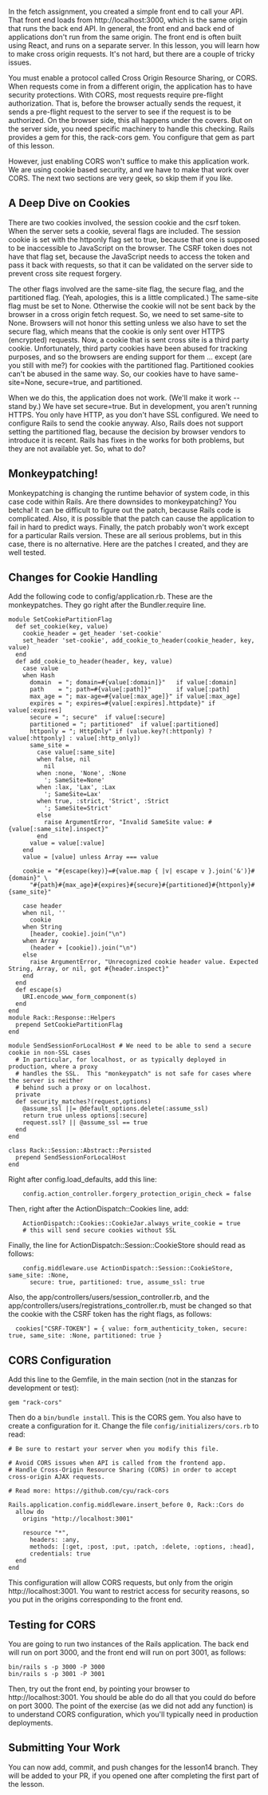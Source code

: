 In the fetch assignment, you created a simple front end to call your API.  That front end loads from http://localhost:3000, which is the same origin that runs the back end API.  In general, the front end and back end of applications don't run from the same origin.  The front end is often built using React, and runs on a separate server.  In this lesson, you will learn how to make cross origin requests.  It's not hard, but there are a couple of tricky issues.

You must enable a protocol called Cross Origin Resource Sharing, or CORS.  When requests come in from a different origin, the application has to have security protections.  With CORS, most requests require pre-flight authorization.  That is, before the browser actually sends the request, it sends a pre-flight request to the server to see if the request is to be authorized.  On the browser side, this all happens under the covers.  But on the server side, you need specific machinery to handle this checking.  Rails provides a gem for this, the rack-cors gem.  You configure that gem as part of this lesson.

However, just enabling CORS won't suffice to make this application work.  We are using cookie based security, and we have to make that work over CORS.  The next two sections are very geek, so skip them if you like.  

## A Deep Dive on Cookies

There are two cookies involved, the session cookie and the csrf token.  When the server sets a cookie, several flags are included.  The session cookie is set with the httponly flag set to true, because that one is supposed to be inaccessible to JavaScript on the browser.  The CSRF token does not have that flag set, because the JavaScript needs to access the token and pass it back with requests, so that it can be validated on the server side to prevent cross site request forgery.

The other flags involved are the same-site flag, the secure flag, and the partitioned flag.  (Yeah, apologies, this is a little complicated.)  The same-site flag must be set to None.  Otherwise the cookie will not be sent back by the browser in a cross origin fetch request.  So, we need to set same-site to None.  Browsers will not honor this setting unless we also have to set the secure flag, which means that the cookie is only sent over HTTPS (encrypted) requests. Now, a cookie that is sent cross site is a third party cookie.  Unfortunately, third party cookies have been abused for tracking purposes, and so the browsers are ending support for them ... except (are you still with me?) for cookies with the partitioned flag.  Partitioned cookies can't be abused in the same way.  So, our cookies have to have same-site=None, secure=true, and partitioned.

When we do this, the application does not work. (We'll make it work -- stand by.) We have set secure=true.  But in development, you aren't running HTTPS.  You only have HTTP, as you don't have SSL configured. We need to configure Rails to send the cookie anyway.  Also, Rails does not support setting the partitioned flag, because the decision by browser vendors to introduce it is recent.  Rails has fixes in the works for both problems, but they are not available yet.  So, what to do?

## Monkeypatching!

Monkeypatching is changing the runtime behavior of system code, in this case code within Rails.  Are there downsides to monkeypatching? You betcha!  It can be difficult to figure out the patch, because Rails code is complicated.  Also, it is possible that the patch can cause the application to fail in hard to predict ways. Finally, the patch probably won't work except for a particular Rails version.  These are all serious problems, but in this case, there is no alternative.  Here are the patches I created, and they are well tested.

## Changes for Cookie Handling

Add the following code to config/application.rb.  These are the monkeypatches. They go right after the Bundler.require line.
```
module SetCookiePartitionFlag
  def set_cookie(key, value)
    cookie_header = get_header 'set-cookie'
    set_header 'set-cookie', add_cookie_to_header(cookie_header, key, value)
  end
  def add_cookie_to_header(header, key, value)
    case value
    when Hash
      domain  = "; domain=#{value[:domain]}"   if value[:domain]
      path    = "; path=#{value[:path]}"       if value[:path]
      max_age = "; max-age=#{value[:max_age]}" if value[:max_age]
      expires = "; expires=#{value[:expires].httpdate}" if value[:expires]
      secure = "; secure"  if value[:secure]
      partitioned = "; partitioned"  if value[:partitioned]
      httponly = "; HttpOnly" if (value.key?(:httponly) ? value[:httponly] : value[:http_only])
      same_site =
        case value[:same_site]
        when false, nil
          nil
        when :none, 'None', :None
          '; SameSite=None'
        when :lax, 'Lax', :Lax
          '; SameSite=Lax'
        when true, :strict, 'Strict', :Strict
          '; SameSite=Strict'
        else
          raise ArgumentError, "Invalid SameSite value: #{value[:same_site].inspect}"
        end
      value = value[:value]
    end
    value = [value] unless Array === value

    cookie = "#{escape(key)}=#{value.map { |v| escape v }.join('&')}#{domain}" \
      "#{path}#{max_age}#{expires}#{secure}#{partitioned}#{httponly}#{same_site}"

    case header
    when nil, ''
      cookie
    when String
      [header, cookie].join("\n")
    when Array
      (header + [cookie]).join("\n")
    else
      raise ArgumentError, "Unrecognized cookie header value. Expected String, Array, or nil, got #{header.inspect}"
    end
  end
  def escape(s)
    URI.encode_www_form_component(s)
  end
end
module Rack::Response::Helpers
  prepend SetCookiePartitionFlag
end

module SendSessionForLocalHost # We need to be able to send a secure cookie in non-SSL cases
  # In particular, for localhost, or as typically deployed in production, where a proxy
  # handles the SSL.  This "monkeypatch" is not safe for cases where the server is neither
  # behind such a proxy or on localhost.
  private
  def security_matches?(request,options)
    @assume_ssl ||= @default_options.delete(:assume_ssl)
    return true unless options[:secure]
    request.ssl? || @assume_ssl == true  
  end 
end

class Rack::Session::Abstract::Persisted
  prepend SendSessionForLocalHost
end
```
Right after config.load_defaults, add this line:
```
    config.action_controller.forgery_protection_origin_check = false
```
Then, right after the ActionDispatch::Cookies line, add:
```
    ActionDispatch::Cookies::CookieJar.always_write_cookie = true 
    # this will send secure cookies without SSL
```
Finally, the line for ActionDispatch::Session::CookieStore should read as follows:
```
    config.middleware.use ActionDispatch::Session::CookieStore, same_site: :None, 
      secure: true, partitioned: true, assume_ssl: true
```
Also, the app/controllers/users/session_controller.rb, and the app/controllers/users/registrations_controller.rb, must be changed so that the cookie with the CSRF token has the right flags, as follows:
```
  cookies["CSRF-TOKEN"] = { value: form_authenticity_token, secure: true, same_site: :None, partitioned: true }
```
## CORS Configuration

Add this line to the Gemfile, in the main section (not in the stanzas for development or test):
```
gem "rack-cors"
```
Then do a `bin/bundle install`.  This is the CORS gem.  You also have to create a configuration for it.  Change the file `config/initializers/cors.rb` to read:
```
# Be sure to restart your server when you modify this file.

# Avoid CORS issues when API is called from the frontend app.
# Handle Cross-Origin Resource Sharing (CORS) in order to accept cross-origin AJAX requests.

# Read more: https://github.com/cyu/rack-cors

Rails.application.config.middleware.insert_before 0, Rack::Cors do
  allow do
    origins "http://localhost:3001"

    resource "*",
      headers: :any,
      methods: [:get, :post, :put, :patch, :delete, :options, :head],
      credentials: true
  end
end
```
This configuration will allow CORS requests, but only from the origin http://localhost:3001.  You want to restrict access for security reasons, so you put in the origins corresponding to the front end.

## Testing for CORS

You are going to run two instances of the Rails application.  The back end will run on port 3000, and the front end will run on port 3001, as follows:
```
bin/rails s -p 3000 -P 3000
bin/rails s -p 3001 -P 3001
```
Then, try out the front end, by pointing your browser to http://localhost:3001.  You should be able do do all that you could do before on port 3000.  The point of the exercise (as we did not add any function) is to understand CORS configuration, which you'll typically need in production deployments.

## Submitting Your Work

You can now add, commit, and push changes for the lesson14 branch.  They will be added to your PR, if you opened one after completing the first part of the lesson.